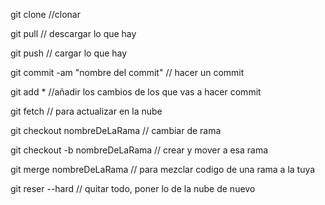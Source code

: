 git clone //clonar

git pull  // descargar lo que hay

git push // cargar lo que hay

git commit -am "nombre del commit" // hacer un commit

git add * //añadir los cambios de los que vas a hacer commit

git fetch // para actualizar en la nube

git checkout nombreDeLaRama // cambiar de rama

git checkout -b nombreDeLaRama // crear y mover a esa rama

git merge nombreDeLaRama // para mezclar codigo de una rama a la tuya

git reser --hard // quitar todo, poner lo de la nube de nuevo

